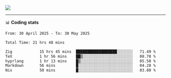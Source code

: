 <picture>
  <source
  srcset="https://github-readme-stats.vercel.app/api?username=sant0s12&show_icons=true&theme=dark"
  media="(prefers-color-scheme: dark)"
  />
  <source
  srcset="https://github-readme-stats.vercel.app/api?username=sant0s12&show_icons=true"
  media="(prefers-color-scheme: light)"
  />
  <img src="https://github-readme-stats.vercel.app/api?username=sant0s12&show_icons=true" />
</picture>

---

📊 **Coding stats**

<!--START_SECTION:waka-->

```txt
From: 30 April 2025 - To: 30 May 2025

Total Time: 21 hrs 48 mins

Zig            15 hrs 45 mins  ██████████████████░░░░░░░   71.49 %
TeX            1 hr 56 mins    ██▒░░░░░░░░░░░░░░░░░░░░░░   08.78 %
hyprlang       1 hr 13 mins    █▒░░░░░░░░░░░░░░░░░░░░░░░   05.58 %
Markdown       56 mins         █░░░░░░░░░░░░░░░░░░░░░░░░   04.28 %
Nix            50 mins         █░░░░░░░░░░░░░░░░░░░░░░░░   03.80 %
```

<!--END_SECTION:waka-->
